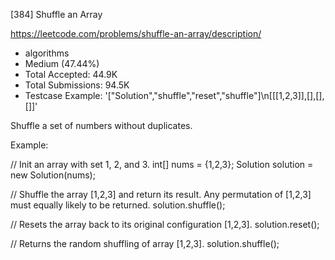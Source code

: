 [384] Shuffle an Array  

https://leetcode.com/problems/shuffle-an-array/description/

* algorithms
* Medium (47.44%)
* Total Accepted:    44.9K
* Total Submissions: 94.5K
* Testcase Example:  '["Solution","shuffle","reset","shuffle"]\n[[[1,2,3]],[],[],[]]'

Shuffle a set of numbers without duplicates.


Example:

// Init an array with set 1, 2, and 3.
int[] nums = {1,2,3};
Solution solution = new Solution(nums);

// Shuffle the array [1,2,3] and return its result. Any permutation of [1,2,3] must equally likely to be returned.
solution.shuffle();

// Resets the array back to its original configuration [1,2,3].
solution.reset();

// Returns the random shuffling of array [1,2,3].
solution.shuffle();


